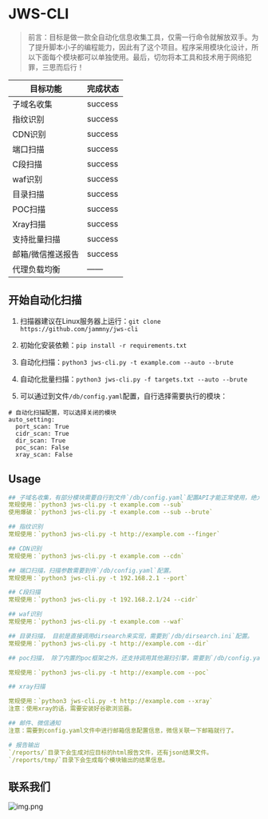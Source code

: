 # JWS-CLI  

> 前言：目标是做一款全自动化信息收集工具，仅需一行命令就解放双手。为了提升脚本小子的编程能力，因此有了这个项目。程序采用模块化设计，所以下面每个模块都可以单独使用。最后，切勿将本工具和技术用于网络犯罪，三思而后行！

| 目标功能      | 完成状态    |
|-----------|---------|
| 子域名收集     | success |
| 指纹识别      | success |
| CDN识别     | success |
| 端口扫描      | success |
| C段扫描      | success |
| waf识别     | success |
| 目录扫描      | success |
| POC扫描     | success |
| Xray扫描    | success |
| 支持批量扫描    | success |
| 邮箱/微信推送报告 | success |
| 代理负载均衡    | ——      |

## 开始自动化扫描 
1. 扫描器建议在Linux服务器上运行：`git clone https://github.com/jammny/jws-cli`

2. 初始化安装依赖：`pip install -r requirements.txt`  

3. 自动化扫描：`python3 jws-cli.py -t example.com --auto --brute`  

4. 自动化批量扫描：`python3 jws-cli.py -f targets.txt --auto --brute`

5. 可以通过到文件`/db/config.yaml`配置，自行选择需要执行的模块：
```
# 自动化扫描配置，可以选择关闭的模块
auto_setting:
  port_scan: True
  cidr_scan: True
  dir_scan: True
  poc_scan: False
  xray_scan: False
```

## Usage

```yaml
## 子域名收集，有部分模块需要自行到文件`/db/config.yaml`配置API才能正常使用，绝大部分都是可以免费注册的。
常规使用：`python3 jws-cli.py -t example.com --sub`
使用爆破：`python3 jws-cli.py -t example.com --sub --brute`

## 指纹识别
常规使用：`python3 jws-cli.py -t http://example.com --finger`

## CDN识别
常规使用：`python3 jws-cli.py -t example.com --cdn`

## 端口扫描，扫描参数需要到件`/db/config.yaml`配置。
常规使用：`python3 jws-cli.py -t 192.168.2.1 --port`

## C段扫描
常规使用：`python3 jws-cli.py -t 192.168.2.1/24 --cidr`

## waf识别
常规使用：`python3 jws-cli.py -t example.com --waf`

## 目录扫描， 目前是直接调用dirsearch来实现，需要到`/db/dirsearch.ini`配置。
常规使用：`python3 jws-cli.py -t http://example.com --dir`

## poc扫描， 除了内置的poc框架之外，还支持调用其他漏扫引擎，需要到`/db/config.yaml`配置。

常规使用：`python3 jws-cli.py -t http://example.com --poc`

## xray扫描

常规使用：`python3 jws-cli.py -t http://example.com --xray`
注意：使用xray的话，需要安装好谷歌浏览器。

## 邮件、微信通知
注意：需要到config.yaml文件中进行邮箱信息配置信息，微信关联一下邮箱就行了。

# 报告输出
`/reports/`目录下会生成对应目标的html报告文件，还有json结果文件。
`/reports/tmp/`目录下会生成每个模块输出的结果信息。

```

## 联系我们

![img.png](./img/fighter.jpg)


